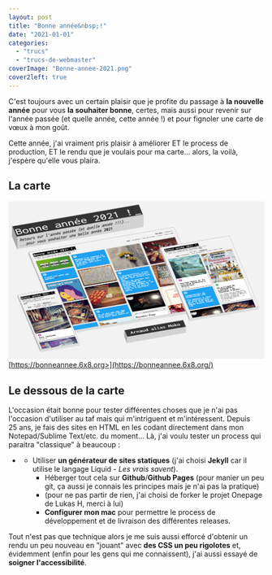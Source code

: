 ```yaml
---
layout: post
title: "Bonne année&nbsp;!"
date: "2021-01-01"
categories: 
  - "trucs"
  - "trucs-de-webmaster"
coverImage: "Bonne-annee-2021.png"
cover2left: true
---
```


C'est toujours avec un certain plaisir que je profite du passage à **la nouvelle année** pour vous **la souhaiter bonne**, certes, mais aussi pour revenir sur l'année passée (et quelle année, cette année !) et pour fignoler une carte de vœux à mon goût.

Cette année, j'ai vraiment pris plaisir à améliorer ET le process de production, ET le rendu que je voulais pour ma carte... alors, la voilà, j'espère qu'elle vous plaira.

## La carte

[![](images/2021/01/Bonne-annee-2021.png)](https://bonneannee.6x8.org/) [https://bonneannee.6x8.org>](https://bonneannee.6x8.org/)

## Le dessous de la carte

L'occasion était bonne pour tester différentes choses que je n'ai pas l'occasion d'utiliser au taf mais qui m'intriguent et m'intéressent. Depuis 25 ans, je fais des sites en HTML en les codant directement dans mon Notepad/Sublime Text/etc. du moment... Là, j'ai voulu tester un process qui paraitra "classique" à beaucoup :

- - Utiliser **un générateur de sites statiques** (j'ai choisi **Jekyll** car il utilise le langage Liquid - _Les vrais savent_).
    - Héberger tout cela sur **Github**/**Github Pages** (pour manier un peu git, ça aussi je connais les principes mais je n'ai pas la pratique)
    - (pour ne pas partir de rien, j'ai choisi de forker le projet Onepage de Lukas H, merci à lui)
    - **Configurer mon mac** pour permettre le process de développement et de livraison des différentes releases.

Tout n'est pas que technique alors je me suis aussi efforcé d'obtenir un rendu un peu nouveau en "jouant" avec **des CSS un peu rigolotes** et, évidemment (enfin pour les gens qui me connaissent), j'ai aussi essayé de **soigner l'accessibilité**.
